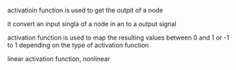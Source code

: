 activatioin function is used to get the outpit of a node

it convert an input singla of a node in an to a output signal

activation function is used to map the resulting values between 0 and 1 or -1 to 1 depending on the type of activation function

linear activation function, nonlinear
